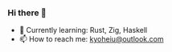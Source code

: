 ### Hi there 🦀

<!--
**kyoheiu/kyoheiu** is a ✨ _special_ ✨ repository because its `README.md` (this file) appears on your GitHub profile.

Here are some ideas to get you started:


- 👯 I’m looking to collaborate on ...
- 🤔 I’m looking for help with ...
- 💬 Ask me about ...
- 😄 Pronouns: ...
- ⚡ Fun fact: ...
-->

- 🌱 Currently learning: Rust, Zig, Haskell
- 📫 How to reach me: kyoheiu@outlook.com
